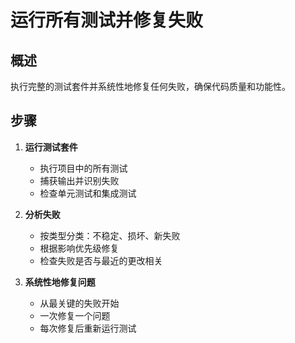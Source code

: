 # 运行所有测试并修复失败

## 概述

执行完整的测试套件并系统性地修复任何失败，确保代码质量和功能性。

## 步骤

1. **运行测试套件**

   - 执行项目中的所有测试
   - 捕获输出并识别失败
   - 检查单元测试和集成测试

2. **分析失败**

   - 按类型分类：不稳定、损坏、新失败
   - 根据影响优先级修复
   - 检查失败是否与最近的更改相关

3. **系统性地修复问题**
   - 从最关键的失败开始
   - 一次修复一个问题
   - 每次修复后重新运行测试

